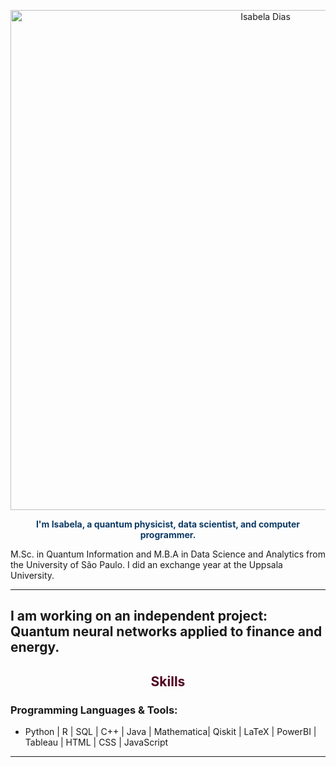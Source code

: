 

<p align="center">
  <img src="https://github.com/isadays/isadays/assets/59461869/ef598ea3-55c5-4b2a-8d6b-3b42fbb85253" alt="Isabela Dias" style="width:800px; height:auto;">
</p>

<p align="center" style="color: #0D3B66;">
  <b>I'm Isabela, a quantum physicist, data scientist, and computer programmer.</b><br>
  
  M.Sc. in Quantum Information and M.B.A in Data Science and Analytics from the University of São Paulo. I did an exchange year at the Uppsala University.
</p>

---
I am working on an independent project: Quantum neural networks applied to finance and energy. 
---

<h2 align="center" style="color: #500021;">Skills</h2>

<h3>Programming Languages & Tools:</h3>
<ul>
  <li>Python | R | SQL | C++ | Java | Mathematica| Qiskit | LaTeX | PowerBI | Tableau | HTML | CSS | JavaScript </li>
</ul>

---

